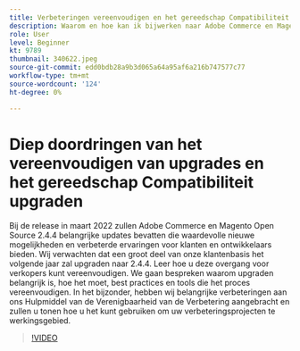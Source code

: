 ```yaml
---
title: Verbeteringen vereenvoudigen en het gereedschap Compatibiliteit upgraden
description: Waarom en hoe kan ik bijwerken naar Adobe Commerce en Magento Open Source 2.4.4?
role: User
level: Beginner
kt: 9789
thumbnail: 340622.jpeg
source-git-commit: edd0bdb28a9b3d065a64a95af6a216b747577c77
workflow-type: tm+mt
source-wordcount: '124'
ht-degree: 0%

---
```


# Diep doordringen van het vereenvoudigen van upgrades en het gereedschap Compatibiliteit upgraden

Bij de release in maart 2022 zullen Adobe Commerce en Magento Open Source 2.4.4 belangrijke updates bevatten die waardevolle nieuwe mogelijkheden en verbeterde ervaringen voor klanten en ontwikkelaars bieden. Wij verwachten dat een groot deel van onze klantenbasis het volgende jaar zal upgraden naar 2.4.4. Leer hoe u deze overgang voor verkopers kunt vereenvoudigen. We gaan bespreken waarom upgraden belangrijk is, hoe het moet, best practices en tools die het proces vereenvoudigen. In het bijzonder, hebben wij belangrijke verbeteringen aan ons Hulpmiddel van de Verenigbaarheid van de Verbetering aangebracht en zullen u tonen hoe u het kunt gebruiken om uw verbeteringsprojecten te werkingsgebied.

>[!VIDEO](https://video.tv.adobe.com/v/340622/?quality=12&learn=on)

